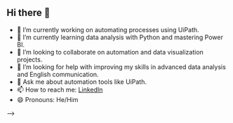 ## Hi there 👋

- 🔭 I’m currently working on automating processes using UiPath.  
- 🌱 I’m currently learning data analysis with Python and mastering Power BI.  
- 👯 I’m looking to collaborate on automation and data visualization projects.  
- 🤔 I’m looking for help with improving my skills in advanced data analysis and English communication.  
- 💬 Ask me about automation tools like UiPath.  
- 📫 How to reach me: [LinkedIn](https://www.linkedin.com/in/mborgesx)  
- 😄 Pronouns: He/Him  

-->
